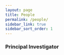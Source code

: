 ```yaml
---
layout: page
title: People
permalink: /people/
sidebar_link: true
sidebar_sort_order: 1
---
```


### Principal Investigator
